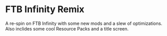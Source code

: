 # FTB Infinity Remix
A re-spin on FTB Infinity with some new mods and a slew of optimizations.
Also inclides some cool Resource Packs and a title screen.
